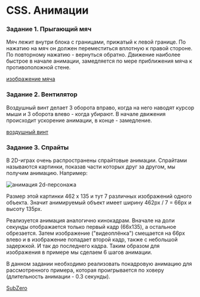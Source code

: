 ﻿

# CSS. Анимации

### Задание 1. Прыгающий мяч
Мяч лежит внутри блока с границами, прижатый к левой границе. По нажатию на мяч он должен переместиться вплотную к правой стороне. По повторному нажатию - вернуться обратно. Движение наиболее быстрое в начале анимации, замедляется по мере приближения мяча к противоположной стене.

[изображение мяча](https://www.freeiconspng.com/download/26384)

### Задание 2. Вентилятор
Воздушный винт делает 3 оборота вправо, когда на него наводят курсор мыши и 3 оборота влево - когда убирают. В начале движения происходит ускорение анимации, в конце - замедление.

[воздушный винт](http://cdn.onlinewebfonts.com/svg/download_537071.png)

### Задание 3. Спрайты
В 2D-играх очень распространены спрайтовые анимации. Спрайтами называются картинки, показав части которых друг за другом, мы получим анимацию. Например:

![анимация 2d-персонажа](http://www.mpbox.ru/assets/images/without-flash/gamedev/sheet.jpg)

Размер этой картинки 462 x 135 и тут 7 различных изображений одного объекта. Значит анимируемый объект имеет ширину 462px / 7 = 66px и высоту 135px.

Реализуется анимация аналогично кинокадрам. Вначале на доли секунды отображается только первый кадр (66x135), а остальное обрезается. Затем изображение ("видеоплёнка") смещается на 66px влево и в изображение попадает второй кадр, также с небольшой задержкой. И так до последнего кадра. Таким образом для изображения в примере мы сделаем 6 шагов анимации.

В данном задании необходимо реализовать покадровую анимацию для рассмотренного примера, которая проигрывается по ховеру (длительность анимации - 0.3 секунды).

[SubZero](http://www.mpbox.ru/assets/images/without-flash/gamedev/sheet.jpg)
